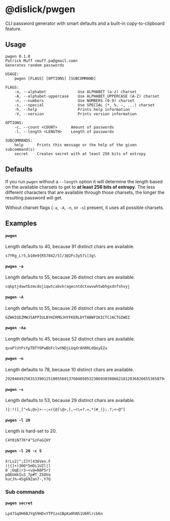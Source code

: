 # @dislick/pwgen

CLI password generator with smart defaults and a built-in copy-to-clipboard feature.

## Usage

```
pwgen 0.1.0
Patrick Muff <muff.pa@gmail.com>
Generates random passwords

USAGE:
    pwgen [FLAGS] [OPTIONS] [SUBCOMMAND]

FLAGS:
    -a, --alphabet              Use ALPHABET (a-z) charset
    -A, --alphabet-uppercase    Use ALPHABET_UPPERCASE (A-Z) charset
    -n, --numbers               Use NUMBERS (0-9) charset
    -s, --special               Use SPECIAL (*, %, -, ...) charset
    -h, --help                  Prints help information
    -V, --version               Prints version information

OPTIONS:
    -c, --count <COUNT>      Amount of passwords
    -l, --length <LENGTH>    Length of passwords

SUBCOMMANDS:
    help      Prints this message or the help of the given subcommand(s)
    secret    Creates secret with at least 256 bits of entropy
```

## Defaults

If you run `pwgen` without a `--length` option it will determine the length based on the available charsets to get to **at least 256 bits of entropy**. The less different characters that are available through those charsets, the longer the resulting password will get.

Without charset flags (`-a`, `-A`, `-n`, or `-s`) present, it uses all possible charsets.

## Examples

#### `pwgen`

Length defaults to 40, because 91 distinct chars are available.

```
s7YRg_L!5,b10e9{R57842/5]/3@2Fc3y57i[3g\
```

#### `pwgen -a`

Length defaults to 55, because 26 distinct chars are available.

```
cqkptjdawtbzmcdojiqwtcabvkragecntdctxwvwhtwbhgxdnfshvyj
```

#### `pwgen -A`

Length defaults to 55, because 26 distinct chars are available

```
GZWHIQEZMWJSAPPIULBYHIRMGJHYFKERLDYTABWFIKICTCJACTGIWEZ
```

#### `pwgen -Aa`

Length defaults to 45, because 52 distinct chars are available.

```
qvaPlUtPsYpTDTYOPwBbFclwYNDjLUqdrAhRRLdQoyEZu
```

#### `pwgen -n`

Length defaults to 78, because 10 distinct chars are available.

```
292040492503533901251005568137604050532386930398662181203682665536587940100830
```

#### `pwgen -s`

Length defaults to 53, because 29 distinct chars are available.

```
)}:!([_[^<&;@>}>-~;=({@[\@>,[,~<\=?.=,*]#_(};.?;<~@^[
```

#### `pwgen -l 20`

Length is hard-set to 20.

```
C4Y0iN77K*4^SzFeG{HY
```

#### `pwgen -l 20 -c 5`

```
X!Lv2|^;Z]Y[436Ven.F
)({]+)30O*5mDi1UZl|l
0`;OqE|r3~<v@=N8P5r}
pQ6UmkIu3_7p#T_ZSDUa
kucJ%~45g69Zan7-,Y7Q
```

### Sub commands

#### `pwgen secret`

```
Lp47SqOH6BJYg59HDvYTP1zo1BpKa0hN51U6Rlrcb6n
```
